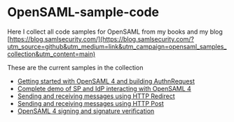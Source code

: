 # OpenSAML-sample-code
Here I collect all code samples for OpenSAML from my books and my blog [https://blog.samlsecurity.com/](https://blog.samlsecurity.com/?utm_source=github&utm_medium=link&utm_campaign=opensaml_samples_collection&utm_content=main)

These are the current samples in the collection

* [Getting started with OpenSAML 4 and building AuthnRequest](getting-started-authnrequest) 
* [Complete demo of SP and IdP interacting with OpenSAML 4](opensaml4-webprofile-demo)
* [Sending and receiving messages using HTTP Redirect](opensaml-http-redirect)
* [Sending and receiving messages using HTTP Post](opensaml-http-post)
* [OpenSAML 4 signing and signature verification](opensaml-signing-and-verification)
